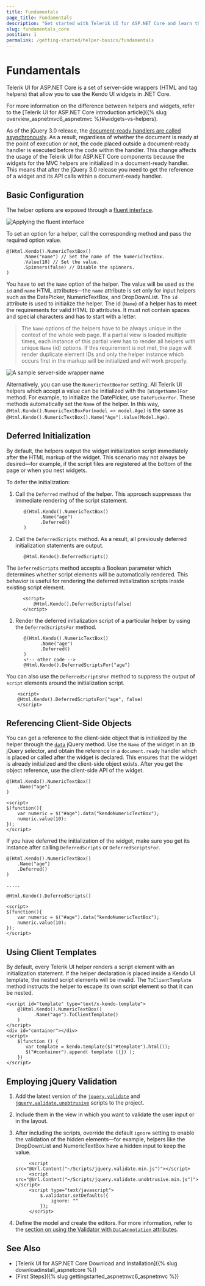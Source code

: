 ```yaml
---
title: Fundamentals
page_title: Fundamentals
description: "Get started with Telerik UI for ASP.NET Core and learn the basics about the helpers."
slug: fundamentals_core
position: 1
permalink: /getting-started/helper-basics/fundamentals
---
```


# Fundamentals

Telerik UI for ASP.NET Core is a set of server-side wrappers (HTML and tag helpers) that allow you to use the Kendo UI widgets in .NET Core.

For more information on the difference between helpers and widgets, refer to the [Telerik UI for ASP.NET Core introduction article]({% slug overview_aspnetmvc6_aspnetmvc %}#widgets-vs-helpers).

As of the jQuery 3.0 release, the [document-ready handlers are called asynchronously](https://api.jquery.com/ready/). As a result, regardless of whether the document is ready at the point of execution or not, the code placed outside a document-ready handler is executed before the code within the handler. This change affects the usage of the Telerik UI for ASP.NET Core components because the widgets for the MVC helpers are initialized in a document-ready handler. This means that after the jQuery 3.0 release you need to get the reference of a widget and its API calls within a document-ready handler.

## Basic Configuration

The helper options are exposed through a [fluent interface](https://en.wikipedia.org/wiki/Fluent_interface).

![Applying the fluent interface](../../images/fluent-interface.png)

To set an option for a helper, call the corresponding method and pass the required option value.

    @(Html.Kendo().NumericTextBox()
          .Name("name") // Set the name of the NumericTextBox.
          .Value(10) // Set the value.
          .Spinners(false) // Disable the spinners.
    )

You have to set the `Name` option of the helper. The value will be used as the `id` and `name` HTML attributes&mdash;the `name` attribute is set only for input helpers such as the DatePicker, NumericTextBox, and DropDownList. The `id` attribute is used to initialize the helper. The id (`Name`) of a helper has to meet the requirements for valid HTML `ID` attributes. It must not contain spaces and special characters and has to start with a letter.

> The `Name` options of the helpers have to be always unique in the context of the whole web page. If a partial view is loaded multiple times, each instance of this partial view has to render all helpers with unique `Name` (id) options. If this requirement is not met, the page will render duplicate element IDs and only the helper instance which occurs first in the markup will be initialized and will work properly.

![A sample server-side wrapper name](../../images/wrapper-name.png)

Alternatively, you can use the `NumericTextBoxFor` setting. All Telerik UI helpers which accept a value can be initialized with the `[WidgetName]For` method. For example, to initialize the DatePicker, use `DatePickerFor`. These methods automatically set the `Name` of the helper. In this way, `@Html.Kendo().NumericTextBoxFor(model => model.Age)` is the same as `@Html.Kendo().NumericTextBox().Name("Age").Value(Model.Age)`.

## Deferred Initialization

By default, the helpers output the widget initialization script immediately after the HTML markup of the widget. This scenario may not always be desired&mdash;for example, if the script files are registered at the bottom of the page or when you nest widgets.

To defer the initialization:

1. Call the `Deferred` method of the helper. This approach suppresses the immediate rendering of the script statement.

          @(Html.Kendo().NumericTextBox()
                .Name("age")
                .Deferred()
          )

1. Call the `DeferredScripts` method. As a result, all previously deferred initialization statements are output.

          @Html.Kendo().DeferredScripts()

  The `DeferredScripts` method accepts a Boolean parameter which determines whether script elements will be automatically rendered. This behavior is useful for rendering the deferred initialization scripts inside existing script element.

          <script>
              @Html.Kendo().DeferredScripts(false)
          </script>

1. Render the deferred initialization script of a particular helper by using the `DeferredScriptsFor` method.

          @(Html.Kendo().NumericTextBox()
                .Name("age")
                .Deferred()
          )
          <!-- other code -->
          @Html.Kendo().DeferredScriptsFor("age")

  You can also use the `DeferredScriptsFor` method to suppress the output of `script` elements around the initialization script.

        <script>
        @Html.Kendo().DeferredScriptsFor("age", false)
        </script>

## Referencing Client-Side Objects

You can get a reference to the client-side object that is initialized by the helper through the [`data`](http://api.jquery.com/data/) jQuery method. Use the `Name` of the widget in an `ID` jQuery selector, and obtain the reference in a `document.ready` handler which is placed or called after the widget is declared. This ensures that the widget is already initialized and the client-side object exists. After you get the object reference, use the client-side API of the widget.

    @(Html.Kendo().NumericTextBox()
        .Name("age")
    )

    <script>
    $(function(){
        var numeric = $("#age").data("kendoNumericTextBox");
        numeric.value(10);
    });
    </script>

If you have deferred the initialization of the widget, make sure you get its instance after calling `DeferredScripts` or `DeferredScriptsFor`.

    @(Html.Kendo().NumericTextBox()
        .Name("age")
        .Deferred()
    )

    .....

    @Html.Kendo().DeferredScripts()

    <script>
    $(function(){
        var numeric = $("#age").data("kendoNumericTextBox");
        numeric.value(10);
    });
    </script>

## Using Client Templates

By default, every Telerik UI helper renders a script element with an initialization statement. If the helper declaration is placed inside a Kendo UI template, the nested script elements will be invalid. The `ToClientTemplate` method instructs the helper to escape its own script element so that it can be nested.

    <script id="template" type="text/x-kendo-template">
        @(Html.Kendo().NumericTextBox()
              .Name("age").ToClientTemplate()
        )
    </script>
    <div id="container"></div>
    <script>
        $(function () {
           var template = kendo.template($("#template").html());
           $("#container").append( template ({}) );
        })
    </script>

## Employing jQuery Validation

1. Add the latest version of the [`jquery.validate`](http://www.nuget.org/packages/jQuery.Validation/) and [`jquery.validate.unobtrusive`](http://www.nuget.org/packages/Microsoft.jQuery.Unobtrusive.Validation/) scripts to the project.
1. Include them in the view in which you want to validate the user input or in the layout.
1. After including the scripts, override the default `ignore` setting to enable the validation of the hidden elements&mdash;for example, helpers like the DropDownList and NumericTextBox have a hidden input to keep the value.

            <script src="@Url.Content("~/Scripts/jquery.validate.min.js")"></script>
            <script src="@Url.Content("~/Scripts/jquery.validate.unobtrusive.min.js")"></script>
            <script type="text/javascript">
                $.validator.setDefaults({
                    ignore: ""
                });
            </script>

1. Define the model and create the editors. For more information, refer to the [section on using the Validator with `DataAnnotation` attributes](#using-the-dataAnnotation-attributes).

## See Also

* [Telerik UI for ASP.NET Core Download and Installation]({% slug downloadinstall_aspnetcore %})
* [First Steps]({% slug gettingstarted_aspnetmvc6_aspnetmvc %})
